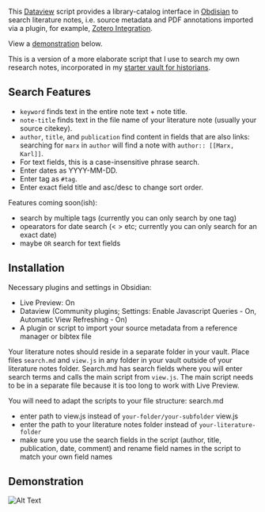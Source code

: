 

This [Dataview](https://github.com/blacksmithgu/obsidian-dataview) script provides a library-catalog interface in [Obdisian](https://obsidian.md/) to search literature notes, i.e. source metadata and PDF annotations imported via a plugin, for example, [Zotero Integration](https://github.com/mgmeyers/obsidian-zotero-integration). 

View a [demonstration](https://github.com/erazlogo/obsidian-lit-notes-search#demonstration) below.

This is a version of a more elaborate script that I use to search my own research notes, incorporated in my [starter vault for historians](https://github.com/erazlogo/obsidian-history-vault). 

## Search Features

- `keyword` finds text in the entire note text + note title.
- `note-title` finds text in the file name of your literature note (usually your source citekey).
- `author`, `title`, and `publication` find content in fields that are also links: searching for `marx` in `author` will find a note with `author:: [[Marx, Karl]]`.
- For text fields, this is a case-insensitive phrase search. 
- Enter dates as YYYY-MM-DD. 
- Enter tag as `#tag`.  
- Enter exact field title and asc/desc to change sort order.

Features coming soon(ish): 
- search by multiple tags (currently you can only search by one tag)
- opearators for date search (< > etc; currently you can only search for an exact date)
- maybe `OR` search for text fields

## Installation

Necessary plugins and settings in Obsidian:
- Live Preview: On
- Dataview (Community plugins; Settings: Enable Javascript Queries - On, Automatic View Refreshing - On)
- A plugin or script to import your source metadata from a reference manager or bibtex file

Your literature notes should reside in a separate folder in your vault.
Place files `search.md` and `view.js` in any folder in your vault outside of your literature notes folder. Search.md has search fields where you will enter search terms and calls the main script from `view.js`. The main script needs to be in a separate file because it is too long to work with Live Preview.

You will need to adapt the scripts to your file structure:
search.md 
- enter path to view.js instead of `your-folder/your-subfolder`
view.js 
- enter the path to your literature notes folder instead of `your-literature-folder`
- make sure you use the search fields in the script (author, title, publication, date, comment) and rename field names in the script to match your own field names

## Demonstration

![Alt Text](https://publish-01.obsidian.md/access/36bec6aea73b5930cec9761dd7c60012/00%20meta/attachments/search%20literature%20notes.gif)